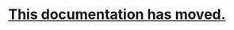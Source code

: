 # [This documentation has moved. ](https://adamdriscoll.gitbooks.io/powershell-universal-dashboard/content/tables.html)



